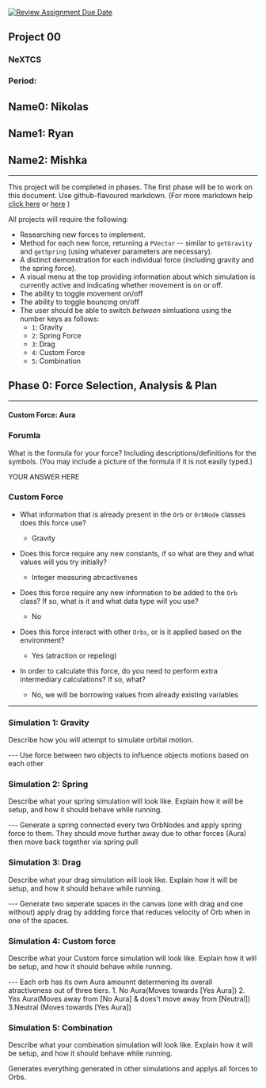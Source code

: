 [![Review Assignment Due Date](https://classroom.github.com/assets/deadline-readme-button-22041afd0340ce965d47ae6ef1cefeee28c7c493a6346c4f15d667ab976d596c.svg)](https://classroom.github.com/a/rXX1_Uiw)
## Project 00
### NeXTCS
### Period: 
## Name0: Nikolas
## Name1: Ryan
## Name2: Mishka
---

This project will be completed in phases. The first phase will be to work on this document. Use github-flavoured markdown. (For more markdown help [click here](https://github.com/adam-p/markdown-here/wiki/Markdown-Cheatsheet) or [here](https://docs.github.com/en/get-started/writing-on-github/getting-started-with-writing-and-formatting-on-github/basic-writing-and-formatting-syntax) )

All projects will require the following:
- Researching new forces to implement.
- Method for each new force, returning a `PVector`  -- similar to `getGravity` and `getSpring` (using whatever parameters are necessary).
- A distinct demonstration for each individual force (including gravity and the spring force).
- A visual menu at the top providing information about which simulation is currently active and indicating whether movement is on or off.
- The ability to toggle movement on/off
- The ability to toggle bouncing on/off
- The user should be able to switch _between_ simluations using the number keys as follows:
  - `1`: Gravity
  - `2`: Spring Force
  - `3`: Drag
  - `4`: Custom Force
  - `5`: Combination


## Phase 0: Force Selection, Analysis & Plan
---------- 

#### Custom Force: Aura

### Forumla
What is the formula for your force? Including descriptions/definitions for the symbols. (You may include a picture of the formula if it is not easily typed.)

YOUR ANSWER HERE

### Custom Force
- What information that is already present in the `Orb` or `OrbNode` classes does this force use?
  - Gravity

- Does this force require any new constants, if so what are they and what values will you try initially?
  - Integer measuring atrcactivenes

- Does this force require any new information to be added to the `Orb` class? If so, what is it and what data type will you use?
  - No

- Does this force interact with other `Orbs`, or is it applied based on the environment?
  - Yes (atraction or repeling)

- In order to calculate this force, do you need to perform extra intermediary calculations? If so, what?
  - No, we will be borrowing values from already existing variables

--- 

### Simulation 1: Gravity
Describe how you will attempt to simulate orbital motion.

--- Use force between two objects to influence objects motions based on each other

### Simulation 2: Spring
Describe what your spring simulation will look like. Explain how it will be setup, and how it should behave while running.

--- Generate a spring connected every two OrbNodes and apply spring force to them. They should move further away due to other forces (Aura) then move back together via spring pull

### Simulation 3: Drag
Describe what your drag simulation will look like. Explain how it will be setup, and how it should behave while running.

--- Generate two seperate spaces in the canvas (one with drag and one without) apply drag by addding force that reduces velocity of Orb when in one of the spaces.

### Simulation 4: Custom force
Describe what your Custom force simulation will look like. Explain how it will be setup, and how it should behave while running.

--- Each orb has its own Aura amounnt determening its overall atractiveness out of three tiers. 1. No Aura(Moves towards [Yes Aura]) 2. Yes Aura(Moves away from [No Aura] & does't move away from [Neutral]) 3.Neutral (Moves towards [Yes Aura])

### Simulation 5: Combination
Describe what your combination simulation will look like. Explain how it will be setup, and how it should behave while running.

Generates everything generated in other simulations and applys all forces to Orbs.
